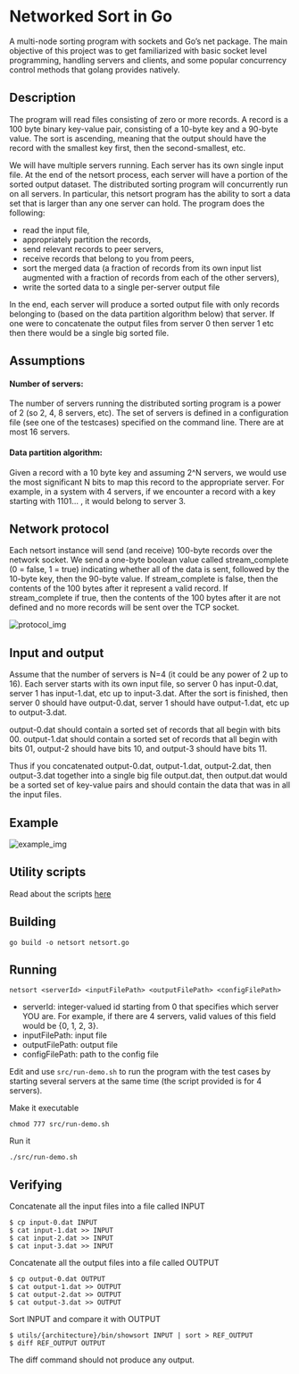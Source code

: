# Networked Sort in Go

A multi-node sorting program with sockets and Go’s net package. The main objective of this project was to get familiarized with basic socket level programming, handling servers and clients, and some popular concurrency control methods that golang provides natively.

## Description

The program will read files consisting of zero or more records. A record is a 100 byte binary key-value pair, consisting of a 10-byte key and a 90-byte value. The sort is ascending, meaning that the output should have the record with the smallest key first, then the second-smallest, etc.

We will have multiple servers running. Each server has its own single input file. At the end of the netsort process, each server will have a portion of the sorted output dataset. The distributed sorting program will concurrently run on all servers. In particular, this netsort program has the ability to sort a data set that is larger than any one server can hold. The program does the following:

* read the input file,
* appropriately partition the records,
* send relevant records to peer servers,
* receive records that belong to you from peers,
* sort the merged data (a fraction of records from its own input list augmented with a fraction of records from each of the other servers),
* write the sorted data to a single per-server output file

In the end, each server will produce a sorted output file with only records belonging to (based on the data partition algorithm below) that server.  If one were to concatenate the output files from server 0 then server 1 etc then there would be a single big sorted file.

## Assumptions

#### Number of servers: 

The number of servers running the distributed sorting program is a power of 2 (so 2, 4, 8 servers, etc). The set of servers is defined in a configuration file (see one of the testcases) specified on the command line.  There are at most 16 servers.

#### Data partition algorithm: 
Given a record with a 10 byte key and assuming 2^N servers, we would use the most significant N bits to map this record to the appropriate server. For example, in a system with 4 servers, if we encounter a record with a key starting with 1101… , it would belong to server 3.

## Network protocol

Each netsort instance will send (and receive) 100-byte records over the network socket. We send a one-byte boolean value called stream_complete (0 = false, 1 = true) indicating whether all of the data is sent, followed by the 10-byte key, then the 90-byte value.  If stream_complete is false, then the contents of the 100 bytes after it represent a valid record. If stream_complete if true, then the contents of the 100 bytes after it are not defined and no more records will be sent over the TCP socket.

![protocol_img](https://i.imgur.com/JgLjt9F.png)

## Input and output

Assume that the number of servers is N=4 (it could be any power of 2 up to 16).  Each server starts with its own input file, so server 0 has input-0.dat, server 1 has input-1.dat, etc up to input-3.dat.  After the sort is finished, then server 0 should have output-0.dat, server 1 should have output-1.dat, etc up to output-3.dat.

output-0.dat should contain a sorted set of records that all begin with bits 00. output-1.dat should contain a sorted set of records that all begin with bits 01, output-2 should have bits 10, and output-3 should have bits 11.

Thus if you concatenated output-0.dat, output-1.dat, output-2.dat, then output-3.dat together into a single big file output.dat, then output.dat would be a sorted set of key-value pairs and should contain the data that was in all the input files.

## Example

![example_img](https://i.imgur.com/lxrP7PF.png)

## Utility scripts

Read about the scripts [here](https://github.com/frank-chris/sorting-in-go#utility-scripts)

## Building

```
go build -o netsort netsort.go
```

## Running

```
netsort <serverId> <inputFilePath> <outputFilePath> <configFilePath>
```

* serverId: integer-valued id starting from 0 that specifies which server YOU are. For example, if there are 4 servers, valid values of this field would be {0, 1, 2, 3}.
* inputFilePath: input file
* outputFilePath: output file
* configFilePath: path to the config file

Edit and use `src/run-demo.sh` to run the program with the test cases by starting several servers at the same time (the script provided is for 4 servers).

Make it executable
```
chmod 777 src/run-demo.sh
```

Run it
```
./src/run-demo.sh
```

## Verifying

Concatenate all the input files into a file called INPUT

```
$ cp input-0.dat INPUT
$ cat input-1.dat >> INPUT
$ cat input-2.dat >> INPUT
$ cat input-3.dat >> INPUT
```

Concatenate all the output files into a file called OUTPUT

```
$ cp output-0.dat OUTPUT
$ cat output-1.dat >> OUTPUT
$ cat output-2.dat >> OUTPUT
$ cat output-3.dat >> OUTPUT
```

Sort INPUT and compare it with OUTPUT

```
$ utils/{architecture}/bin/showsort INPUT | sort > REF_OUTPUT
$ diff REF_OUTPUT OUTPUT
```

The diff command should not produce any output.


